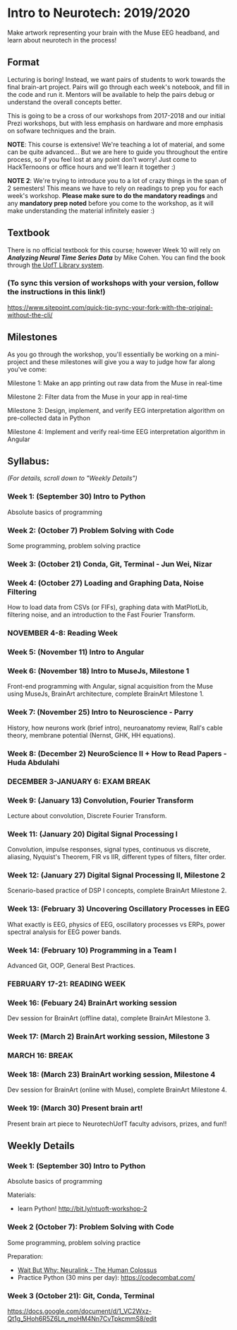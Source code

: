 # Intro to Neurotech: 2019/2020
Make artwork representing your brain with the Muse EEG headband, and learn about neurotech in the process!

## Format
Lecturing is boring! Instead, we want pairs of students to work towards the final brain-art project. Pairs will go through each week's notebook, and fill in the code and run it. Mentors will be available to help the pairs debug or understand the overall concepts better.

This is going to be a cross of our workshops from 2017-2018 and our initial Prezi workshops, but with less emphasis on hardware and more emphasis on sofware techniques and the brain.

**NOTE**: This course is extensive! We're teaching a lot of material, and some can be quite advanced... But we are here to guide you throughout the entire process, so if you feel lost at any point don't worry! Just come to HackTernoons or office hours and we'll learn it together :)

**NOTE 2**: We're trying to introduce you to a lot of crazy things in the span of 2 semesters! This means we have to rely on readings to prep you for each week's workshop. **Please make sure to do the mandatory readings** and any **mandatory prep noted** before you come to the workshop, as it will make understanding the material infinitely easier :)


## Textbook
There is no official textbook for this course; however Week 10 will rely on ***Analyzing Neural Time Series Data*** by Mike Cohen. You can find the book through [the UofT Library system](http://cognet.mit.edu.myaccess.library.utoronto.ca/book/analyzing-neural-time-series-data).

### (To sync this version of workshops with your version, follow the instructions in this link!)
https://www.sitepoint.com/quick-tip-sync-your-fork-with-the-original-without-the-cli/

## Milestones
As you go through the workshop, you'll essentially be working on a mini-project and these milestones will give you a way to judge how far along you've come:

Milestone 1: Make an app printing out raw data from the Muse in real-time

Milestone 2: Filter data from the Muse in your app in real-time

Milestone 3: Design, implement, and verify EEG interpretation algorithm on pre-collected data in Python

Milestone 4: Implement and verify real-time EEG interpretation algorithm in Angular

## Syllabus:
*(For details, scroll down to "Weekly Details")*

### Week 1: (September 30) Intro to Python
Absolute basics of programming

### Week 2: (October 7) Problem Solving with Code
Some programming, problem solving practice

### Week 3: (October 21) Conda, Git, Terminal - Jun Wei, Nizar

### Week 4: (October 27) Loading and Graphing Data, Noise Filtering
How to load data from CSVs (or FIFs), graphing data with MatPlotLib, filtering noise, and an introduction to the Fast Fourier Transform.

### NOVEMBER 4-8: Reading Week

### Week 5: (November 11) Intro to Angular

### Week 6: (November 18) Intro to MuseJs, Milestone 1
Front-end programming with Angular, signal acquisition from the Muse using MuseJs, BrainArt architecture, complete BrainArt Milestone 1.

### Week 7: (November 25) Intro to Neuroscience - Parry
History, how neurons work (brief intro), neuroanatomy review, Rall's cable theory, membrane potential (Nernst, GHK, HH equations).

### Week 8: (December 2) NeuroScience II + How to Read Papers - Huda Abdulahi

### DECEMBER 3-JANUARY 6: EXAM BREAK

### Week 9: (January 13) Convolution, Fourier Transform
Lecture about convolution, Discrete Fourier Transform.

### Week 11: (January 20) Digital Signal Processing I
Convolution, impulse responses, signal types, continuous vs discrete, aliasing, Nyquist's Theorem, FIR vs IIR, different types of filters, filter order.

### Week 12: (January 27) Digital Signal Processing II, Milestone 2
Scenario-based practice of DSP I concepts, complete BrainArt Milestone 2.

### Week 13: (February 3) Uncovering Oscillatory Processes in EEG
What exactly is EEG, physics of EEG, oscillatory processes vs ERPs, power spectral analysis for EEG power bands.

### Week 14: (February 10) Programming in a Team I
Advanced Git, OOP, General Best Practices.

### FEBRUARY 17-21: READING WEEK

### Week 16: (Febuary 24) BrainArt working session
Dev session for BrainArt (offline data), complete BrainArt Milestone 3.

### Week 17: (March 2) BrainArt working session, Milestone 3

### MARCH 16: BREAK

### Week 18: (March 23) BrainArt working session, Milestone 4
Dev session for BrainArt (online with Muse), complete BrainArt Milestone 4.

### Week 19: (March 30) Present brain art!
Present brain art piece to NeurotechUofT faculty advisors, prizes, and fun!!


## Weekly Details
### Week 1: (September 30) Intro to Python
Absolute basics of programming

Materials:
- learn Python! http://bit.ly/ntuoft-workshop-2

### Week 2 (October 7): Problem Solving with Code
Some programming, problem solving practice

Preparation:
- [Wait But Why: Neuralink - The Human Colossus](https://waitbutwhy.com/2017/04/neuralink.html#part1)
- Practice Python (30 mins per day): https://codecombat.com/

### Week 3 (October 21): Git, Conda, Terminal
https://docs.google.com/document/d/1_VC2Wxz-Qt1g_5Hoh6R5Z6Ln_moHM4Nn7CvTpkcmmS8/edit

